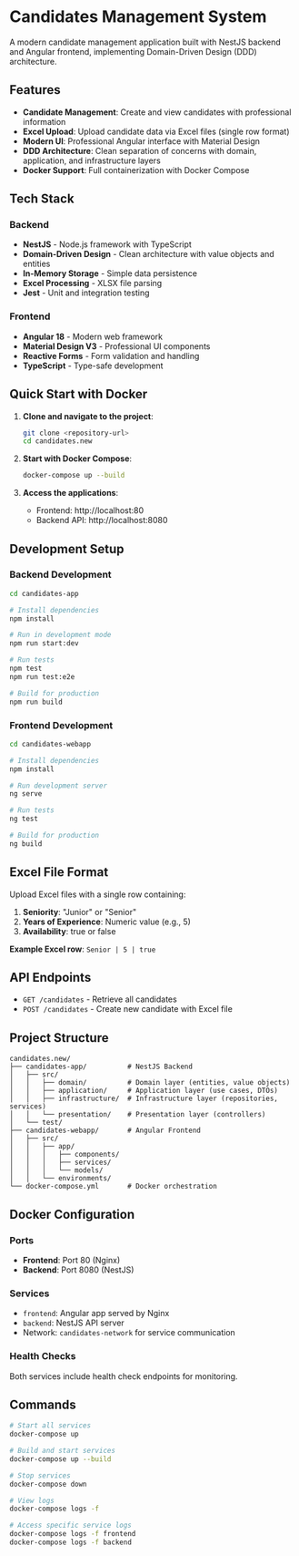 # Candidates Management System

A modern candidate management application built with NestJS backend and Angular frontend, implementing Domain-Driven Design (DDD) architecture.

## Features

- **Candidate Management**: Create and view candidates with professional information
- **Excel Upload**: Upload candidate data via Excel files (single row format)
- **Modern UI**: Professional Angular interface with Material Design
- **DDD Architecture**: Clean separation of concerns with domain, application, and infrastructure layers
- **Docker Support**: Full containerization with Docker Compose

## Tech Stack

### Backend
- **NestJS** - Node.js framework with TypeScript
- **Domain-Driven Design** - Clean architecture with value objects and entities
- **In-Memory Storage** - Simple data persistence
- **Excel Processing** - XLSX file parsing
- **Jest** - Unit and integration testing

### Frontend
- **Angular 18** - Modern web framework
- **Material Design V3** - Professional UI components
- **Reactive Forms** - Form validation and handling
- **TypeScript** - Type-safe development

## Quick Start with Docker

1. **Clone and navigate to the project**:
   ```bash
   git clone <repository-url>
   cd candidates.new
   ```

2. **Start with Docker Compose**:
   ```bash
   docker-compose up --build
   ```

3. **Access the applications**:
   - Frontend: http://localhost:80
   - Backend API: http://localhost:8080

## Development Setup

### Backend Development

```bash
cd candidates-app

# Install dependencies
npm install

# Run in development mode
npm run start:dev

# Run tests
npm test
npm run test:e2e

# Build for production
npm run build
```

### Frontend Development

```bash
cd candidates-webapp

# Install dependencies
npm install

# Run development server
ng serve

# Run tests
ng test

# Build for production
ng build
```

## Excel File Format

Upload Excel files with a single row containing:
1. **Seniority**: "Junior" or "Senior"
2. **Years of Experience**: Numeric value (e.g., 5)
3. **Availability**: true or false

**Example Excel row**: `Senior | 5 | true`

## API Endpoints

- `GET /candidates` - Retrieve all candidates
- `POST /candidates` - Create new candidate with Excel file

## Project Structure

```
candidates.new/
├── candidates-app/          # NestJS Backend
│   ├── src/
│   │   ├── domain/          # Domain layer (entities, value objects)
│   │   ├── application/     # Application layer (use cases, DTOs)
│   │   ├── infrastructure/  # Infrastructure layer (repositories, services)
│   │   └── presentation/    # Presentation layer (controllers)
│   └── test/
├── candidates-webapp/       # Angular Frontend
│   ├── src/
│   │   ├── app/
│   │   │   ├── components/
│   │   │   ├── services/
│   │   │   └── models/
│   │   └── environments/
└── docker-compose.yml       # Docker orchestration
```

## Docker Configuration

### Ports
- **Frontend**: Port 80 (Nginx)
- **Backend**: Port 8080 (NestJS)

### Services
- `frontend`: Angular app served by Nginx
- `backend`: NestJS API server
- Network: `candidates-network` for service communication

### Health Checks
Both services include health check endpoints for monitoring.

## Commands

```bash
# Start all services
docker-compose up

# Build and start services
docker-compose up --build

# Stop services
docker-compose down

# View logs
docker-compose logs -f

# Access specific service logs
docker-compose logs -f frontend
docker-compose logs -f backend
```
